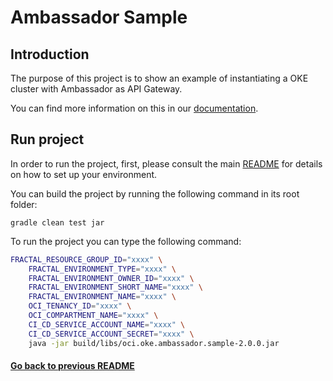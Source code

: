 # Ambassador Sample

## Introduction

The purpose of this project is to show an example of instantiating a OKE cluster with Ambassador as API Gateway.

You can find more information on this in our [documentation](https://fractal.cloud/docs).

## Run project

In order to run the project, first, please consult the main [README](../../../README.md#build-and-run-the-project-locally) for details on how to set up your environment.

You can build the project by running the following command in its root folder:

`gradle clean test jar`

To run the project you can type the following command:

``` bash
FRACTAL_RESOURCE_GROUP_ID="xxxx" \
    FRACTAL_ENVIRONMENT_TYPE="xxxx" \
    FRACTAL_ENVIRONMENT_OWNER_ID="xxxx" \
    FRACTAL_ENVIRONMENT_SHORT_NAME="xxxx" \
    FRACTAL_ENVIRONMENT_NAME="xxxx" \
    OCI_TENANCY_ID="xxxx" \
    OCI_COMPARTMENT_NAME="xxxx" \
    CI_CD_SERVICE_ACCOUNT_NAME="xxxx" \
    CI_CD_SERVICE_ACCOUNT_SECRET="xxxx" \
    java -jar build/libs/oci.oke.ambassador.sample-2.0.0.jar
```

#### [Go back to previous README](../../gcp/README.md)